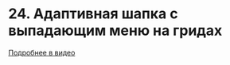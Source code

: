 # 24. Адаптивная шапка с выпадающим меню на гридах

[Подробнее в видео](https://youtu.be/o7A0e4PkSAQ)
